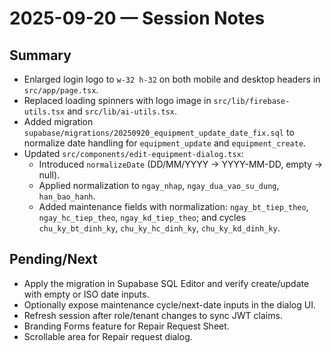 # 2025-09-20 — Session Notes

## Summary
- Enlarged login logo to `w-32 h-32` on both mobile and desktop headers in `src/app/page.tsx`.
- Replaced loading spinners with logo image in `src/lib/firebase-utils.tsx` and `src/lib/ai-utils.tsx`.
- Added migration `supabase/migrations/20250920_equipment_update_date_fix.sql` to normalize date handling for `equipment_update` and `equipment_create`.
- Updated `src/components/edit-equipment-dialog.tsx`:
  - Introduced `normalizeDate` (DD/MM/YYYY → YYYY-MM-DD, empty → null).
  - Applied normalization to `ngay_nhap`, `ngay_dua_vao_su_dung`, `han_bao_hanh`.
  - Added maintenance fields with normalization: `ngay_bt_tiep_theo`, `ngay_hc_tiep_theo`, `ngay_kd_tiep_theo`; and cycles `chu_ky_bt_dinh_ky`, `chu_ky_hc_dinh_ky`, `chu_ky_kd_dinh_ky`.

## Pending/Next
- Apply the migration in Supabase SQL Editor and verify create/update with empty or ISO date inputs.
- Optionally expose maintenance cycle/next-date inputs in the dialog UI.
- Refresh session after role/tenant changes to sync JWT claims.
- Branding Forms feature for Repair Request Sheet.
- Scrollable area for Repair request dialog.